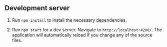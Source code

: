 ## Development server

1. Run `npm install` to install the necessary dependencies.

2. Run `npm start` for a dev server. Navigate to `http://localhost:4200/`. The application will automatically reload if you change any of the source files.

